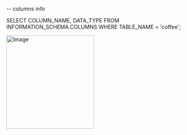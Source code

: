 -- columns info

SELECT 
    COLUMN_NAME, 
    DATA_TYPE 
FROM INFORMATION_SCHEMA.COLUMNS 
WHERE TABLE_NAME = 'coffee';

<img width="231" height="247" alt="Image" src="https://github.com/user-attachments/assets/f69e9ced-3289-4bdb-aa48-477da8e058d1" />
